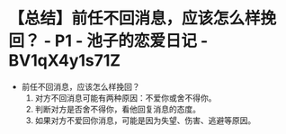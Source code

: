# 【总结】前任不回消息，应该怎么样挽回？ - P1 - 池子的恋爱日记 - BV1qX4y1s71Z

-   前任不回消息，应该怎么样挽回？
    1.  对方不回消息可能有两种原因：不爱你或舍不得你。
    2.  判断对方是否舍不得你，看他回复消息的态度。
    3.  如果对方不爱回你消息，可能是因为失望、伤害、逃避等原因。